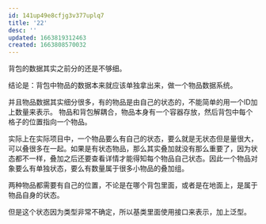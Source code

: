 ```yaml
---
id: 141up49e8cfjg3v377uplq7
title: '22'
desc: ''
updated: 1663819312463
created: 1663808570032
---
```


背包的数据其实之前分的还是不够细。

结论是：背包中物品的数据本来就应该单独拿出来，做一个物品数据系统。

并且物品数据其实细分很多，有的物品是由自己的状态的，不能简单的用一个ID加上数量来表示。
物品和背包解耦合，物品本身有一个容器存放，然后背包中每个格子的位置指向一个物品。

实际上在实际项目中，一个物品要么有自己的状态，要么就是无状态但是量很大，可以叠很多在一起。如果是有状态物品，那么其实叠加就没有那么重要了，因为状态都不一样，叠加之后还要查看详情才能得知每个物品自己状态。因此一个物品对象要么有单独状态，要么有数量属于很多小物品的叠加组。

两种物品都需要有自己的位置，不论是在哪个背包里面，或者是在地面上，是属于物品自身的状态。

但是这个状态因为类型非常不确定，所以基类里面使用接口来表示，加上泛型。
